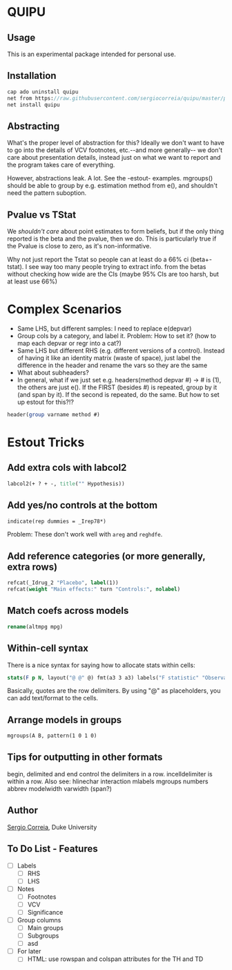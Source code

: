 
# QUIPU

## Usage

This is an experimental package intended for personal use.

## Installation

```stata
cap ado uninstall quipu
net from https://raw.githubusercontent.com/sergiocorreia/quipu/master/package/
net install quipu
```

## Abstracting

What's the proper level of abstraction for this? 
Ideally we don't want to have to go into the details of VCV footnotes, etc.--and more generally--
we don't care about presentation details, instead just on what we want to report and the program takes care of everything.

However, abstractions leak. A lot. See the -estout- examples. mgroups() should be able to group by e.g. estimation method from e(),
and shouldn't need the pattern suboption.

## Pvalue vs TStat

We *shouldn't care* about point estimates to form beliefs, but if the only thing reported is the beta and the pvalue, then we do.
This is particularly true if the Pvalue is close to zero, as it's non-informative.

Why not just report the Tstat so people can at least do a 66% ci (beta+-tstat).
I see way too many people trying to extract info. from the betas without checking how wide are the CIs (maybe 95% CIs are too harsh, but at least use 66%)

# Complex Scenarios

- Same LHS, but different samples: I need to replace e(depvar)
- Group cols by a category, and label it. Problem: How to set it? (how to map each depvar or regr into a cat?)
- Same LHS but different RHS (e.g. different versions of a control). Instead of having it like an identity matrix (waste of space), just label the difference in the header and rename the vars so they are the same
- What about subheaders?
- In general, what if we just set e.g. headers(method depvar #) -> # is (1), the others are just e(). If the FIRST (besides #) is repeated, group by it (and span by it). If the second is repeated, do the same. But how to set up estout for this?!?

```stata
header(group varname method #)
```


# Estout Tricks

## Add extra cols with labcol2

```stata
labcol2(+ ? + -, title("" Hypothesis))
```

## Add yes/no controls at the bottom
```stata
indicate(rep dummies = _Irep78*)
```

Problem: These don't work well with `areg` and `reghdfe`.

## Add reference categories (or more generally, extra rows)

```stata
refcat(_Idrug_2 "Placebo", label(1))
refcat(weight "Main effects:" turn "Controls:", nolabel)
```

## Match coefs across models

```stata
rename(altmpg mpg)
```

## Within-cell syntax

There is a nice syntax for saying how to allocate stats within cells:

```stata
stats(F p N, layout("@ @" @) fmt(a3 3 a3) labels("F statistic" "Observations"))
```
Basically, quotes are the row delimiters. By using "@" as placeholders, you can add text/format to the cells.

## Arrange models in groups
```stata
mgroups(A B, pattern(1 0 1 0) 
```
## Tips for outputting in other formats

begin, delimited and end control the delimiters in a row. incelldelimiter is within a row. Also see: hlinechar interaction mlabels mgroups numbers abbrev  modelwidth varwidth (span?)

## Author

[Sergio Correia](sergio.correia@gmail.com), Duke University

## To Do List - Features

- [ ] Labels
    - [ ] RHS
    - [ ] LHS
- [ ] Notes
    - [ ] Footnotes
    - [ ] VCV
    - [ ] Significance
- [ ] Group columns
    - [ ] Main groups
    - [ ] Subgroups
    - [ ] asd
- [ ] For later
    - [ ] HTML: use rowspan and colspan attributes for the TH and TD